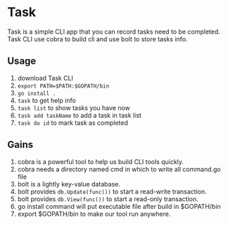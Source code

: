 # Task
Task is a simple CLI app that you can record tasks need to be completed.  
Task CLI use cobra to build cli and use bolt to store tasks info.
## Usage
1.  download Task CLI
2.  ```export PATH=$PATH:$GOPATH/bin```
3.  ```go install .```
4.  ```task``` to get help info
5.  ```task list``` to show tasks you have now
6.  ```task add taskName``` to add a task in task list
7.  ```task do id``` to mark task as completed
##  Gains
1. cobra is a powerful tool to help us build CLI tools quickly.
2. cobra needs a directory named cmd in which to write all command.go file
3. bolt is a lightly key-value database.
4. bolt provides ```db.Update(func())``` to start a read-write transaction.
5. bolt provides ```db.View(func())``` to start a read-only transaction.
6. go install command will put executable file after build in $GOPATH/bin
7. export $GOPATH/bin to make our tool run anywhere.